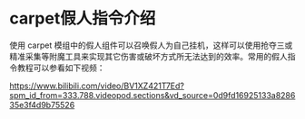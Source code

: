 # carpet假人指令介绍

使用 carpet 模组中的假人组件可以召唤假人为自己挂机，这样可以使用抢夺三或精准采集等附魔工具来实现其它伤害或破坏方式所无法达到的效率。常用的假人指令教程可以参看如下视频：

<https://www.bilibili.com/video/BV1XZ421T7Ed?spm_id_from=333.788.videopod.sections&vd_source=0d9fd16925133a828635e3f4d9b75526>
